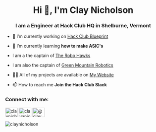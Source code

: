 <h1 align="center">Hi 👋, I'm Clay Nicholson</h1>
<h3 align="center">I am a Engineer at Hack Club HQ in Shelburne, Vermont</h3>

- 🔭 I’m currently working on [Hack Club Blueprint](https://github.com/hackclub/blueprint)

- 🌱 I’m currently learning **how to make ASIC's**

- I am a the captain of [The Robo Hawks](https://github.com/orgs/robohawks5741/dashboard)

- I am also the captain of [Green Mountain Robotics](https://github.com/orgs/greenmountainrobotics/dashboard)

- 👨‍💻 All of my projects are available on [My Website](https://claynicholson.com/)

- 📫 How to reach me **Join the Hack Club Slack**

<h3 align="left">Connect with me:</h3>
<p align="left">
<a href="https://linkedin.com/in/claynicholson" target="blank"><img align="center" src="https://raw.githubusercontent.com/rahuldkjain/github-profile-readme-generator/master/src/images/icons/Social/linked-in-alt.svg" alt="claynicholson" height="30" width="40" /></a>
<a href="https://instagram.com/clayanicholson" target="blank"><img align="center" src="https://raw.githubusercontent.com/rahuldkjain/github-profile-readme-generator/master/src/images/icons/Social/instagram.svg" alt="clayanicholson" height="30" width="40" /></a>
<a href="https://www.youtube.com/c/@clay_nicholson" target="blank"><img align="center" src="https://raw.githubusercontent.com/rahuldkjain/github-profile-readme-generator/master/src/images/icons/Social/youtube.svg" alt="@clay_nicholson" height="30" width="40" /></a>
</p>

<p><img align="left" src="https://github-readme-stats.vercel.app/api/top-langs?username=claynicholson&show_icons=true&locale=en&layout=compact" alt="claynicholson" /></p>
